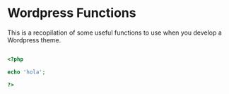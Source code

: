 # Wordpress Functions

This is a recopilation of some useful functions to use when you develop a Wordpress theme.

```PHP

<?php

echo 'hola';

?>

```